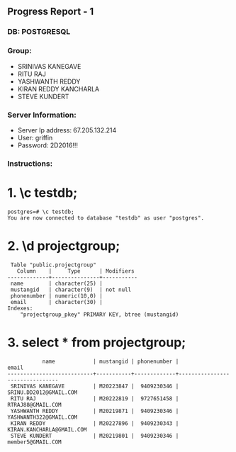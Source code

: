 ## Progress Report - 1

### DB: POSTGRESQL

### Group:
- SRINIVAS KANEGAVE
- RITU RAJ
- YASHWANTH REDDY
- KIRAN REDDY KANCHARLA
- STEVE KUNDERT

### Server Information:

- Server Ip address: 67.205.132.214
- User: griffin
- Password: 2D2016!!!

### Instructions:

# 1. \c testdb;
```
postgres=# \c testdb;
You are now connected to database "testdb" as user "postgres".
```
# 2. \d projectgroup;
```
 Table "public.projectgroup"
   Column    |     Type      | Modifiers
-------------+---------------+-----------
 name        | character(25) |
 mustangid   | character(9)  | not null
 phonenumber | numeric(10,0) |
 email       | character(30) |
Indexes:
    "projectgroup_pkey" PRIMARY KEY, btree (mustangid)
```
# 3. select * from projectgroup;
```
           name            | mustangid | phonenumber |             email
---------------------------+-----------+-------------+--------------------------------
 SRINIVAS KANEGAVE         | M20223847 |  9409230346 | SRINU.DD2012@GMAIL.COM
 RITU RAJ                  | M20222819 |  9727651458 | RTRAJ88@GMAIL.COM
 YASHWANTH REDDY           | M20219871 |  9409230346 | YASHWANTH322@GMAIL.COM
 KIRAN REDDY               | M20227896 |  9409230343 | KIRAN.KANCHARLA@GMAIL.COM
 STEVE KUNDERT             | M20219801 |  9409230346 | member5@GMAIL.COM

```
